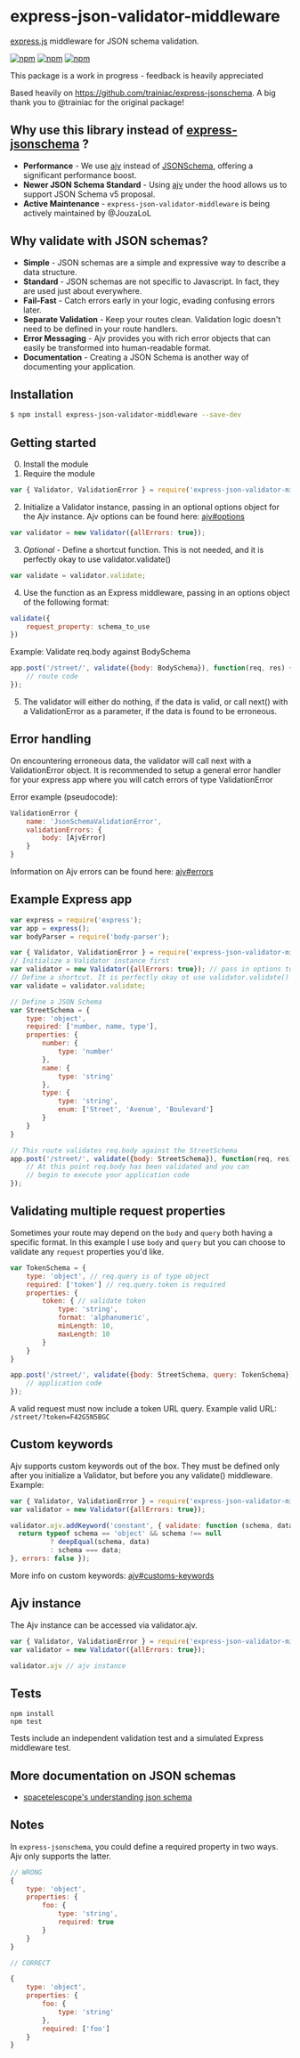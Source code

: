 # express-json-validator-middleware
[express.js](https://github.com/visionmedia/express) middleware for JSON schema validation.

[![npm](https://img.shields.io/npm/dm/express-json-validator-middleware.svg)](https://www.npmjs.com/package/express-json-validator-middleware)
[![npm](https://img.shields.io/npm/v/express-json-validator-middleware.svg)](https://www.npmjs.com/package/express-json-validator-middleware)
[![npm](https://img.shields.io/npm/l/express-json-validator-middleware.svg)](https://www.npmjs.com/package/express-json-validator-middleware)

This package is a work in progress - feedback is heavily appreciated

Based heavily on https://github.com/trainiac/express-jsonschema. A big thank you to @trainiac for the original package!

## Why use this library instead of [express-jsonschema](https://github.com/trainiac/express-jsonschema) ?

- **Performance** -  We use [ajv](https://github.com/epoberezkin/ajv) instead of [JSONSchema](https://github.com/tdegrunt/jsonschema), offering a significant performance boost.
- **Newer JSON Schema Standard** - Using [ajv](https://github.com/epoberezkin/ajv) under the hood allows us to support JSON Schema v5 proposal.
- **Active Maintenance** - ```express-json-validator-middleware``` is being actively maintained by @JouzaLoL

## Why validate with JSON schemas?

- **Simple** - JSON schemas are a simple and expressive way to describe a data structure.
- **Standard** - JSON schemas are not specific to Javascript. In fact, they are used just about everywhere.
- **Fail-Fast** - Catch errors early in your logic, evading confusing errors later.
- **Separate Validation** - Keep your routes clean. Validation logic doesn't need to be defined in your route handlers.
- **Error Messaging** - Ajv provides you with rich error objects that can easily be transformed into human-readable format.
- **Documentation** - Creating a JSON Schema is another way of documenting your application.

## Installation

```sh
$ npm install express-json-validator-middleware --save-dev
```

## Getting started

0. Install the module
1. Require the module
```js
var { Validator, ValidationError } = require('express-json-validator-middleware');
```

2. Initialize a Validator instance, passing in an optional options object for the Ajv instance. Ajv options can be found here: [ajv#options](https://github.com/epoberezkin/ajv#options)
```js
var validator = new Validator({allErrors: true});
```

3. *Optional* - Define a shortcut function. This is not needed, and it is perfectly okay to use validator.validate()
```js
var validate = validator.validate;
```

4. Use the function as an Express middleware, passing in an options object of the following format:
```js
validate({
    request_property: schema_to_use
})
```

Example: Validate req.body against BodySchema

```js
app.post('/street/', validate({body: BodySchema}), function(req, res) {
    // route code
});
```

5. The validator will either do nothing, if the data is valid, or call next() with a ValidationError as a parameter, if the data is found to be erroneous.

## Error handling

On encountering erroneous data, the validator will call next with a ValidationError object.
It is recommended to setup a general error handler for your express app where you will catch errors of type ValidationError

Error example (pseudocode):

```js
ValidationError {
    name: 'JsonSchemaValidationError',
    validationErrors: {
        body: [AjvError]
    }
}
```

Information on Ajv errors can be found here: [ajv#errors](https://github.com/epoberezkin/ajv#validation-errors)

## Example Express app

```js
var express = require('express');
var app = express();
var bodyParser = require('body-parser');

var { Validator, ValidationError } = require('express-json-validator-middleware');
// Initialize a Validator instance first
var validator = new Validator({allErrors: true}); // pass in options to the Ajv instance
// Define a shortcut. It is perfectly okay ot use validator.validate()
var validate = validator.validate;

// Define a JSON Schema
var StreetSchema = {
    type: 'object',
    required: ['number, name, type'],
    properties: {
        number: {
            type: 'number'
        },
        name: {
            type: 'string'
        },
        type: {
            type: 'string',
            enum: ['Street', 'Avenue', 'Boulevard']
        }
    }
}

// This route validates req.body against the StreetSchema
app.post('/street/', validate({body: StreetSchema}), function(req, res) {
    // At this point req.body has been validated and you can
    // begin to execute your application code
});
```

## Validating multiple request properties

Sometimes your route may depend on the `body` and `query` both having a specific format.  In this example I use `body` and `query` but you can choose to validate any `request` properties you'd like. 

```js
var TokenSchema = {
    type: 'object', // req.query is of type object
    required: ['token'] // req.query.token is required
    properties: {
        token: { // validate token
            type: 'string',
            format: 'alphanumeric',
            minLength: 10,
            maxLength: 10
        }
    }
}

app.post('/street/', validate({body: StreetSchema, query: TokenSchema}), function(req, res) {
    // application code
});
```

A valid request must now include a token URL query. Example valid URL: ```/street/?token=F42G5N5BGC```

## Custom keywords

Ajv supports custom keywords out of the box. They must be defined only after you initialize a Validator, but before you any validate() middleware. Example:

```js
var { Validator, ValidationError } = require('express-json-validator-middleware');
var validator = new Validator({allErrors: true});

validator.ajv.addKeyword('constant', { validate: function (schema, data) {
  return typeof schema == 'object' && schema !== null
          ? deepEqual(schema, data)
          : schema === data;
}, errors: false });
```

More info on custom keywords: [ajv#customs-keywords](https://github.com/epoberezkin/ajv/blob/master/CUSTOM.md#defining-custom-keywords)

## Ajv instance
The Ajv instance can be accessed via validator.ajv.

```js
var { Validator, ValidationError } = require('express-json-validator-middleware');
var validator = new Validator({allErrors: true});

validator.ajv // ajv instance
```

## Tests

```
npm install
npm test
```

Tests include an independent validation test and a simulated Express middleware test.

## More documentation on JSON schemas

- [spacetelescope's understanding json schema](http://spacetelescope.github.io/understanding-json-schema/)

## Notes

In ```express-jsonschema```, you could define a required property in two ways. Ajv only supports the latter.

```js
// WRONG
{
    type: 'object',
    properties: {
        foo: {
            type: 'string',
            required: true
        }
    }
}

// CORRECT

{
    type: 'object',
    properties: {
        foo: {
            type: 'string'
        },
        required: ['foo']
    }
}
```
